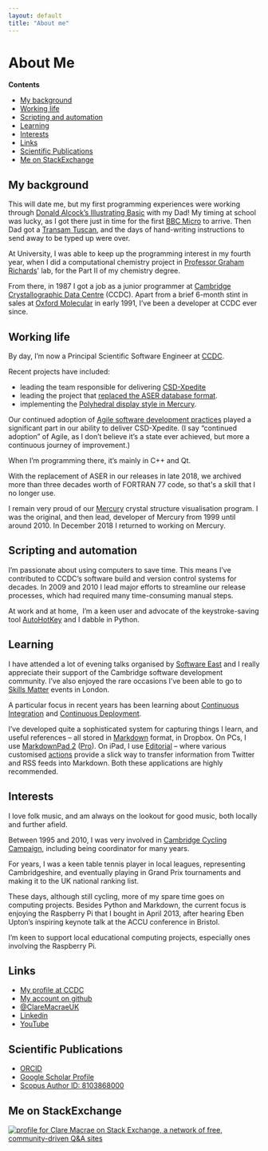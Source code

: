```yaml
---
layout: default
title: "About me"
---
```


# About Me


**Contents**

<!-- vscode-markdown-toc -->
* [My background](#Mybackground)
* [Working life](#Workinglife)
* [Scripting and automation](#Scriptingandautomation)
* [Learning](#Learning)
* [Interests](#Interests)
* [Links](#Links)
* [Scientific Publications](#ScientificPublications)
* [Me on StackExchange](#MeonStackExchange)

<!-- vscode-markdown-toc-config
	numbering=false
	autoSave=true
	/vscode-markdown-toc-config -->
<!-- /vscode-markdown-toc -->

## <a name='Mybackground'></a>My background

This will date me, but my first programming experiences were working
through [Donald Alcock’s Illustrating
Basic](http://www.computinghistory.org.uk/cgi/archive.pl?type=Books&platform=&author=Donald%20Alcock&publisher=&order=Publisher)
with my Dad! My timing at school was lucky, as I got there just in time
for the first [BBC Micro](http://en.wikipedia.org/wiki/BBC_Micro) to
arrive. Then Dad got a [Transam Tuscan](http://www.computinghistory.org.uk/det/7010/Transam-Tuscan-S100/),
and the days of hand-writing instructions to send away to be typed up
were over.

At University, I was able to keep up the programming interest in my
fourth year, when I did a computational chemistry project in [Professor
Graham Richards](http://en.wikipedia.org/wiki/Graham_Richards)' lab, for
the Part II of my chemistry degree.

From there, in 1987 I got a job as a junior programmer at [Cambridge
Crystallographic Data Centre](http://www.ccdc.cam.ac.uk/) (CCDC). Apart
from a brief 6-month stint in sales at [Oxford
Molecular](http://www.isis-innovation.com/spinout/oxmol.html) in early
1991, I’ve been a developer at CCDC ever since.

## <a name='Workinglife'></a>Working life

By day, I’m now a Principal Scientific Software Engineer at
[CCDC](http://www.ccdc.cam.ac.uk/).

Recent projects have included:

* leading the team responsible for
delivering
[CSD-Xpedite](http://www.ccdc.cam.ac.uk/SUPPORTANDRESOURCES/Support/Pages/SupportSolution.aspx?supportsolutionid=304)
* leading the project that [replaced the ASER database format](https://www.ccdc.cam.ac.uk/Community/blog/2017-12-14-csd-release-2018/). 
* implementing the [Polyhedral display style in Mercury](https://www.ccdc.cam.ac.uk/Community/blog/greater-structural-insight-and-clearer-visualisation/). 


Our continued adoption of [Agile software development
practices](http://agilemanifesto.org/) played a significant part in our
ability to deliver CSD-Xpedite. (I say “continued adoption” of Agile, as
I don’t believe it’s a state ever achieved, but more a continuous
journey of improvement.)

When I’m programming there, it’s mainly in C++ and Qt.

With the replacement of ASER in our releases in late 2018, we archived more than three decades worth of FORTRAN 77 code, so that's a skill that I no longer use.

I remain very proud of our
[Mercury](http://www.ccdc.cam.ac.uk/Solutions/CSDSystem/Pages/Mercury.aspx)
crystal structure visualisation program. I was the original, and then
lead, developer of Mercury from 1999 until around 2010. In December 2018 I returned to working on Mercury.

## <a name='Scriptingandautomation'></a>Scripting and automation

I’m passionate about using computers to save time. This means I’ve
contributed to CCDC’s software build and version control systems for
decades. In 2009 and 2010 I lead major efforts to streamline our release
processes, which had required many time-consuming manual steps.

At work and at home,  I’m a keen user and advocate of the
keystroke-saving tool [AutoHotKey](http://www.autohotkey.com/) and I
dabble in Python.

## <a name='Learning'></a>Learning

I have attended a lot of evening talks organised by [Software
East](http://softwareast.ning.com/) and I really appreciate their
support of the Cambridge software development community. I’ve also
enjoyed the rare occasions I’ve been able to go to [Skills
Matter](https://skillsmatter.com/) events in London.

A particular focus in recent years has been learning about
[Continuous Integration](http://en.wikipedia.org/wiki/Continuous_integration) and
[Continuous Deployment](http://en.wikipedia.org/wiki/Continuous_delivery).

I’ve developed quite a sophisticated system for capturing things I
learn, and useful references – all stored in
[Markdown](https://daringfireball.net/projects/markdown/) format, in
Dropbox. On PCs, I use [MarkdownPad 2](http://markdownpad.com/)
([Pro](https://markdownpad.com/buy.html)). On iPad, I use
[Editorial](http://omz-software.com/editorial/) – where various customised
[actions](http://omz-software.com/editorial/docs/ios_workflows/reference.html) provide
a slick way to transfer information from Twitter and RSS feeds into
Markdown. Both these applications are highly recommended.

## <a name='Interests'></a>Interests

I love folk music, and am always on the lookout for good music, both
locally and further afield.

Between 1995 and 2010, I was very involved in [Cambridge Cycling
Campaign](http://www.camcycle.org.uk/), including being coordinator for
many years.

For years, I was a keen table tennis player in local leagues,
representing Cambridgeshire, and eventually playing in Grand Prix
tournaments and making it to the UK national ranking list.

These days, although still cycling, more of my spare time goes on
computing projects. Besides Python and Markdown, the current focus is
enjoying the Raspberry Pi that I bought in April 2013, after hearing
Eben Upton’s inspiring keynote talk at the ACCU conference in Bristol.

I’m keen to support local educational computing projects, especially
ones involving the Raspberry Pi.

## <a name='Links'></a>Links

* [My profile at CCDC](http://www.ccdc.cam.ac.uk/CCDC/SeniorManagement/pages/Profile.aspx?profileid=4)
* [My account on github](https://github.com/claremacrae)
* [@ClareMacraeUK](https://twitter.com/ClareMacraeUK)
* [Linkedin](https://www.linkedin.com/in/claremacrae)
* [YouTube](http://www.youtube.com/channel/UCNxLq_HrqajGIvPMR63R64A/videos?flow=grid&view=0)

## <a name='ScientificPublications'></a>Scientific Publications

* [ORCID](http://orcid.org/0000-0003-3664-8645)
* [Google Scholar Profile](http://scholar.google.co.uk/citations?user=CNekj-gAAAAJ)
* [Scopus Author ID: 8103868000](http://www.scopus.com/authid/detail.url?authorId=8103868000)

## <a name='MeonStackExchange'></a>Me on StackExchange

[![profile for Clare Macrae on Stack Exchange, a network of free,
community-driven Q&A
sites](https://stackexchange.com/users/flair/36582.png "profile for Clare Macrae on Stack Exchange, a network of free, community-driven Q&A sites")](http://stackexchange.com/users/36582/clare-macrae)
